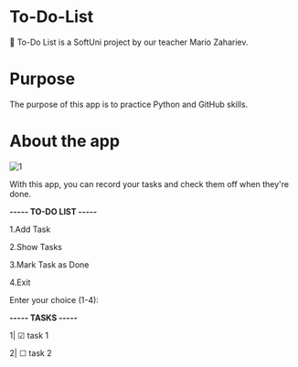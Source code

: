# To-Do-List
📝 To-Do List is a SoftUni project by our teacher Mario Zahariev.
# Purpose
The purpose of this app is to practice Python and GitHub skills.
# About the app
![1](https://github.com/VerginiyaStoyanova/To-Do-list/assets/44588240/9610056c-17c7-4cad-a27d-cc23912049cb)

With this app, you can record your tasks and check them off when they're done.

**----- TO-DO LIST -----**

1.Add Task

2.Show Tasks

3.Mark Task as Done

4.Exit

Enter your choice (1-4):

**----- TASKS -----**

1| ☑ task 1

2| ☐ task 2
